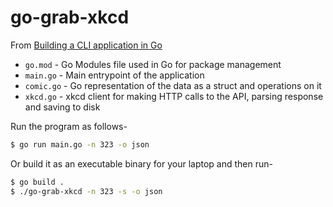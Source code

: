 # go-grab-xkcd

From [Building a CLI application in Go](https://eryb.space/2020/05/27/diving-into-go-by-building-a-cli-application.html)


* `go.mod` - Go Modules file used in Go for package management
* `main.go` - Main entrypoint of the application
* `comic.go` - Go representation of the data as a struct and operations on it
* `xkcd.go` - xkcd client for making HTTP calls to the API, parsing response and saving to disk

Run the program as follows-

```bash
$ go run main.go -n 323 -o json
```

Or build it as an executable binary for your laptop and then run-

```bash
$ go build .
$ ./go-grab-xkcd -n 323 -s -o json
```
